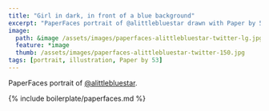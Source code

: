 ```yaml
---
title: "Girl in dark, in front of a blue background"
excerpt: "PaperFaces portrait of @alittlebluestar drawn with Paper by 53 on an iPad."
image: 
  path: &image /assets/images/paperfaces-alittlebluestar-twitter-lg.jpg 
  feature: *image
  thumb: /assets/images/paperfaces-alittlebluestar-twitter-150.jpg
tags: [portrait, illustration, Paper by 53]
---
```


PaperFaces portrait of [@alittlebluestar](http://twitter.com/alittlebluestar).

{% include boilerplate/paperfaces.md %}